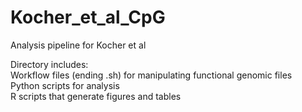 # Kocher_et_al_CpG
Analysis pipeline for Kocher et al  

Directory includes:  
Workflow files (ending .sh) for manipulating functional genomic files  
Python scripts for analysis  
R scripts that generate figures and tables
